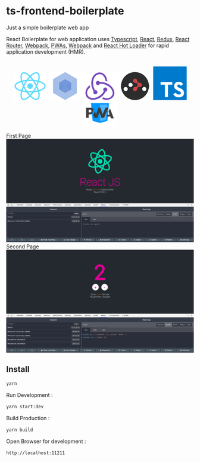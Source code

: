 # ts-frontend-boilerplate
Just a simple boilerplate web app

<p>
  React Boilerplate for web application uses <a href="https://www.typescriptlang.org/">Typescript</a>, <a href="https://facebook.github.io/react/">React</a>, <a href="https://github.com/reactjs/redux">Redux</a>, <a href="https://github.com/reactjs/react-router">React Router</a>, <a href="http://webpack.github.io/docs/">Webpack</a>, <a href="https://developers.google.com/web/progressive-web-apps">PWAs</a>, <a href="http://webpack.github.io/docs/">Webpack</a> and <a href="https://github.com/gaearon/react-hot-loader">React Hot Loader</a> for rapid application development (HMR).
</p>

<br>

<div align="center">
  <a href="https://facebook.github.io/react/"><img src="./internals/img/react-padded-90.png" /></a>
  <a href="https://webpack.github.io/"><img src="./internals/img/webpack-padded-90.png" /></a>
  <a href="http://redux.js.org/"><img src="./internals/img/redux-padded-90.png" /></a>
  <a href="https://github.com/ReactTraining/react-router"><img src="./internals/img/react-router-padded-90.png" /></a>
  <a href="https://www.typescriptlang.org/"><img src="./internals/img/ts-padded.png" width="90" /></a>
  <a href="https://developers.google.com/web/progressive-web-apps"><img src="./internals/img/pwa-padded.png" width="90" /></a>
</div>

First Page
![Screenshot](internals/mock/1.png)
Second Page
![Screenshot](internals/mock/2.png)

<h2>Install</h2>

```bash
yarn
```

Run Development :

```bash
yarn start:dev
```

Build Production :

```bash
yarn build
```

Open Browser for development : 
```bash
http://localhost:11211
```

